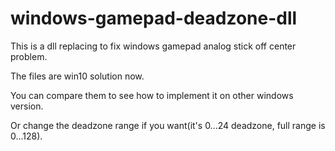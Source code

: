 # windows-gamepad-deadzone-dll
This is a dll replacing to fix windows gamepad analog stick off center problem.

The files are win10 solution now.

You can compare them to see how to implement it on other windows version.

Or change the deadzone range if you want(it's 0...24 deadzone, full range is 0...128).

